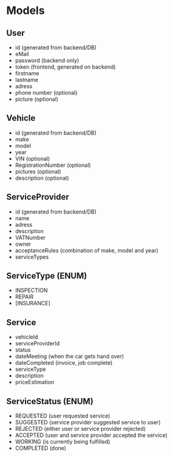 # Models

## User
- id (generated from backend/DB)
- eMail
- password (backend only)
- token (frontend, generated on backend)
- firstname
- lastname
- adress
- phone number (optional)
- picture (optional)

## Vehicle
- id (generated from backend/DB)
- make
- model
- year
- VIN (optional)
- RegistrationNumber (optional)
- pictures (optional)
- description (optional)

## ServiceProvider
- id (generated from backend/DB)
- name
- adress
- description
- VATNumber
- owner
- acceptanceRules (combination of make, model and year)
- serviceTypes

## ServiceType (ENUM)
- INSPECTION
- REPAIR
- [INSURANCE]

## Service
- vehicleId
- serviceProviderId
- status
- dateMeeting (when the car gets hand over)
- dateCompleted (invoice, job complete)
- serviceType
- description
- priceEstimation

## ServiceStatus (ENUM)
- REQUESTED (user requested service)
- SUGGESTED (service provider suggested service to user)
- REJECTED (either user or service provider rejected)
- ACCEPTED (user and service provider accepted the service)
- WORKING (is currently being fulfilled)
- COMPLETED (done)